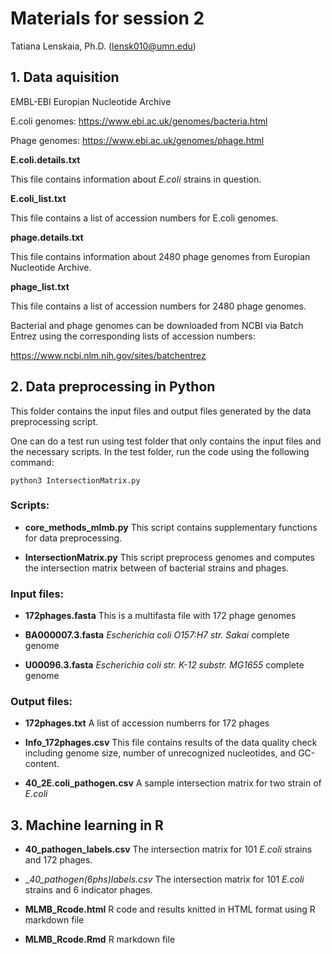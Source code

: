 # Materials for session 2

Tatiana Lenskaia, Ph.D. (lensk010@umn.edu)

## 1. Data aquisition

EMBL-EBI Europian Nucleotide Archive

E.coli genomes:
https://www.ebi.ac.uk/genomes/bacteria.html

Phage genomes:
https://www.ebi.ac.uk/genomes/phage.html


__E.coli.details.txt__

This file contains information about _E.coli_ strains in question.

__E.coli_list.txt__

This file contains a list of accession numbers for E.coli genomes.


__phage.details.txt__

This file contains information about 2480 phage genomes from Europian Nucleotide Archive.

__phage_list.txt__

This file contains a list of accession numbers for 2480 phage genomes.


Bacterial and phage genomes can be downloaded from NCBI via Batch Entrez using the corresponding lists of accession numbers:

https://www.ncbi.nlm.nih.gov/sites/batchentrez




## 2. Data preprocessing in Python

This folder contains the input files and output files generated by the data preprocessing script.

One can do a test run using test folder that only contains the input files and the necessary scripts.
In the test folder, run the code using the following command:

`python3 IntersectionMatrix.py`

### Scripts:

* __core_methods_mlmb.py__
This script contains supplementary functions for data preprocessing.

* __IntersectionMatrix.py__
This script preprocess genomes and computes the intersection matrix between of bacterial strains and phages. 


### Input files:

* __172phages.fasta__
This is a multifasta file with 172 phage genomes

* __BA000007.3.fasta__
_Escherichia coli O157:H7 str. Sakai_ complete genome

* __U00096.3.fasta__
_Escherichia coli str. K-12 substr. MG1655_ complete genome

### Output files:

* __172phages.txt__
A list of accession numberrs for 172 phages

* __Info_172phages.csv__
This file contains results of the data quality check including genome size, number of unrecognized nucleotides, and GC-content.

* __40_2E.coli_pathogen.csv__
A sample intersection matrix for two strain of _E.coli_



## 3. Machine learning in R

* __40_pathogen_labels.csv__
The intersection matrix for 101 _E.coli_ strains and 172 phages.

* __40_pathogen(6phs)_labels.csv__
The intersection matrix for 101 _E.coli_ strains and 6 indicator phages.

* __MLMB_Rcode.html__
R code and results knitted in HTML format using R markdown file

* __MLMB_Rcode.Rmd__
R markdown file

